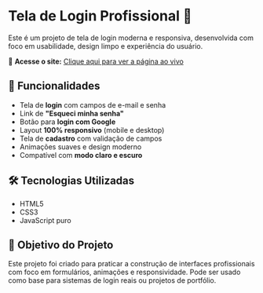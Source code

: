 # Tela de Login Profissional 🔐

Este é um projeto de tela de login moderna e responsiva, desenvolvida com foco em usabilidade, design limpo e experiência do usuário.

🔗 **Acesse o site:** [Clique aqui para ver a página ao vivo](https://seuusuario.github.io/teladelogin-projeto)

## 🚀 Funcionalidades

- Tela de **login** com campos de e-mail e senha  
- Link de **"Esqueci minha senha"**  
- Botão para **login com Google**  
- Layout **100% responsivo** (mobile e desktop)  
- Tela de **cadastro** com validação de campos  
- Animações suaves e design moderno  
- Compatível com **modo claro e escuro**

## 🛠️ Tecnologias Utilizadas

- HTML5  
- CSS3  
- JavaScript puro  

## 🎯 Objetivo do Projeto

Este projeto foi criado para praticar a construção de interfaces profissionais com foco em formulários, animações e responsividade. Pode ser usado como base para sistemas de login reais ou projetos de portfólio.






